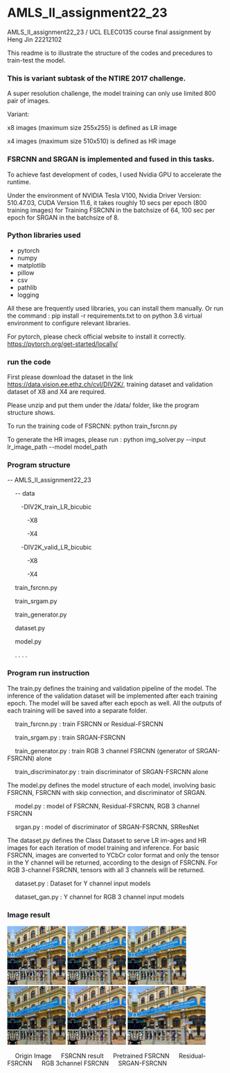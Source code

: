 # AMLS_II_assignment22_23
AMLS_II_assignment22_23
/ UCL ELEC0135 course final assignment by Heng Jin 22212102

This readme is to illustrate the structure of the codes and precedures to train-test the model.

### This is variant subtask of the NTIRE 2017 challenge.
A super resolution challenge, the model training can only use limited 800 pair of images.

Variant:

x8 images (maximum size 255x255) is defined as LR image

x4 images (maximum size 510x510) is defined as HR image

### FSRCNN and SRGAN is implemented and fused in this tasks.  

To achieve fast development of codes, I used Nvidia GPU to accelerate the runtime. 

Under the environment of NVIDIA Tesla V100,
Nvidia Driver Version: 510.47.03, CUDA Version 11.6, 
it takes roughly 10 secs per epoch (800 training images) for Training FSRCNN in the batchsize of 64, 100 sec per epoch for SRGAN in the batchsize of 8.

### Python libraries used
- pytorch
- numpy
- matplotlib
- pillow
- csv
- pathlib
- logging

All these are frequently used libraries, you can install them manually.
Or run the command : pip install -r requirements.txt to on python 3.6 
virtual environment to configure relevant libraries.

For pytorch, please check official website to install it correctly.
<https://pytorch.org/get-started/locally/>

### run the code

First please download the dataset in the link <https://data.vision.ee.ethz.ch/cvl/DIV2K/>, training dataset and validation dataset of X8 and X4 are required.

Please unzip and put them under the /data/ folder, like the program structure shows.

To run the training code of FSRCNN: python train_fsrcnn.py

To generate the HR images, please run : python img_solver.py --input lr_image_path --model model_path

### Program structure
-- AMLS_II_assignment22_23 

&emsp; -- data

&emsp;&emsp;  -DIV2K_train_LR_bicubic

&emsp;&emsp;&emsp;  -X8

&emsp;&emsp;&emsp;  -X4

&emsp;&emsp;  -DIV2K_valid_LR_bicubic

&emsp;&emsp;&emsp;  -X8

&emsp;&emsp;&emsp;  -X4

&emsp; train_fsrcnn.py

&emsp; train_srgam.py

&emsp; train_generator.py

&emsp; dataset.py

&emsp; model.py

&emsp; . . . .



### Program run instruction
The train.py defines the training and validation pipeline of the model. 
The inference of the validation dataset will be implemented after each 
training epoch. The model will be saved after each epoch as well. 
All the outputs of each training will be saved into a separate folder.

&emsp; train_fsrcnn.py : train FSRCNN or Residual-FSRCNN

&emsp; train_srgam.py : train SRGAN-FSRCNN 

&emsp; train_generator.py : train RGB 3 channel FSRCNN (generator of SRGAN-FSRCNN) alone

&emsp; train_discriminator.py : train discriminator of SRGAN-FSRCNN alone

The model.py defines the model structure of each model, involving basic 
FSRCNN, FSRCNN with skip connection, and discriminator of SRGAN.

&emsp; model.py : model of FSRCNN, Residual-FSRCNN, RGB 3 channel FSRCNN

&emsp; srgan.py : model of discriminator of SRGAN-FSRCNN, SRResNet

The dataset.py defines the Class Dataset to serve LR im-ages and HR images for each 
iteration of model training and inference. For basic FSRCNN, images are converted to 
YCbCr color format and only the tensor in the Y channel will be returned, according to 
the design of FSRCNN. For RGB 3-channel FSRCNN, tensors with all 3 channels will be returned.

&emsp; dataset.py : Dataset for Y channel input models

&emsp; dataset_gan.py : Y channel for RGB 3 channel input models

### Image result

[//]: # (<img src="D:\UCL_codes\0135\git_submission\AMLS_II_assignment22_23\image results\Origin.png" height="135"/>)

[//]: # (<img src="D:\UCL_codes\0135\git_submission\AMLS_II_assignment22_23\image results\FSRCNN.png" height="135">)

[//]: # (<img src="D:\UCL_codes\0135\git_submission\AMLS_II_assignment22_23\image results\Pretrained_FSRCNN.png" height="135">)

[//]: # (<img src="D:\UCL_codes\0135\git_submission\AMLS_II_assignment22_23\image results\Residual-FSRCNN.png" height="135"/>)

[//]: # (<img src="D:\UCL_codes\0135\git_submission\AMLS_II_assignment22_23\image results\RGB 3channel FSRCNN.png" height="135"/>)

[//]: # (<img src="D:\UCL_codes\0135\git_submission\AMLS_II_assignment22_23\image results\SRGAN-FSRCNN.png" height="135"/>)


<img src="https://github.com/Heng-Jin/AMLS_II_assignment22_23/blob/main/image%20results/Origin.png" height="135"/>
<img src="https://github.com/Heng-Jin/AMLS_II_assignment22_23/blob/main/image%20results/FSRCNN.png" height="135"/>
<img src="https://github.com/Heng-Jin/AMLS_II_assignment22_23/blob/main/image%20results/Pretrained_FSRCNN.png" height="135"/>
<img src="https://github.com/Heng-Jin/AMLS_II_assignment22_23/blob/main/image%20results/Residual-FSRCNN.png" height="135"/>
<img src="https://github.com/Heng-Jin/AMLS_II_assignment22_23/blob/main/image%20results/RGB%203channel%20FSRCNN.png" height="135"/>
<img src="https://github.com/Heng-Jin/AMLS_II_assignment22_23/blob/main/image%20results/SRGAN-FSRCNN.png" width="180" height="135"/>

&emsp; Origin Image &emsp; FSRCNN result &emsp; Pretrained FSRCNN &emsp; Residual-FSRCNN &emsp; RGB 3channel FSRCNN &emsp; SRGAN-FSRCNN 



